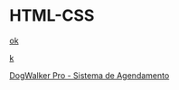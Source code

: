 # HTML-CSS
<a href="https://paulo1707.github.io/HTML-CSS/trabalho me surprienda">ok</a>

<a href="https://paulo1707.github.io/HTML-CSS/carol">k</a>

<a href="https://paulo1707.github.io/HTML-CSS/carol">DogWalker Pro - Sistema de Agendamento</a>
